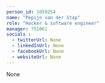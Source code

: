 ```yaml
---
person_id: 1059254
name: "Pepijn van der Stap"
role: "Hacker & software engineer"
manager: 751061
socials :
  - twitterUrl: None
  - linkedInUrl: None
  - facebookUrl: None
  - websiteUrl: None
---
```

None
